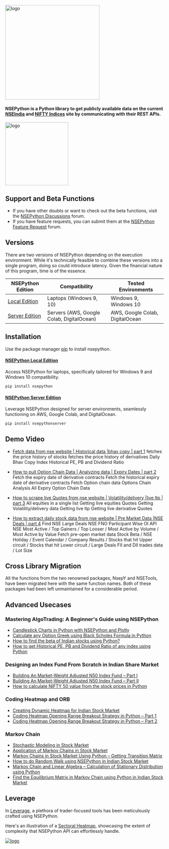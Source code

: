 <p align="left">
  <a href="https://aeron7.github.io/nsepython/" target="_blank">
    <img width="300" src="https://forum.unofficed.com/uploads/default/original/2X/1/146aad29b92adf82059eacba2feca24741c9f859.png" alt="logo">
  </a>
</p>

#### NSEPython is a Python library to get publicly available data on the current [NSEIndia](https://nseindia.com) and [NIFTY Indices](https://www.niftyindices.com/) site by communicating with their REST APIs.

<p align="left">
  <a href="https://unofficed.com/nse-python/documentation/" target="_blank">
    <img width="200" src="https://forum.unofficed.com/uploads/default/original/2X/6/6b62554e8dc05701dab74b41e681e8b361e0f37f.png" alt="logo">
  </a>
</p>

## Support and Beta Functions

- If you have other doubts or want to check out the beta functions, visit the [NSEPython Discussions](https://forum.unofficed.com/c/programming/nse-python-api/) forum.
- If you have feature requests, you can submit them at the [NSEPython Feature Request](https://forum.unofficed.com/t/nsepython-discussion-and-feature-request/665) forum.

## Versions

There are two versions of NSEPython depending on the execution environment. While it's technically feasible to combine these versions into a single program, doing so could introduce latency. Given the financial nature of this program, time is of the essence.


| NSEPython Edition          | Compatibility                | Tested Environments           |
|---------------------------|-----------------------------|-------------------------------|
| [Local Edition](https://github.com/aeron7/nsepython)    | Laptops (Windows 9, 10)     | Windows 9, Windows 10         |
| [Server Edition](https://github.com/aeron7/nsepythonserver)   | Servers (AWS, Google Colab, DigitalOcean) | AWS, Google Colab, DigitalOcean |

## Installation

Use the package manager [pip](https://pypi.org/project/nsepython/) to install nsepython.

#### [NSEPython Local Edition](https://github.com/aeron7/nsepython)

Access NSEPython for laptops, specifically tailored for Windows 9 and Windows 10 compatibility.


```bash
pip install nsepython
```

#### [NSEPython Server Edition](https://github.com/aeron7/nsepythonserver)

Leverage NSEPython designed for server environments, seamlessly functioning on AWS, Google Colab, and DigitalOcean.

```bash
pip install nsepythonserver
```
## Demo Video

- [Fetch data from nse website | Historical data |bhav copy | part 1](https://youtu.be/rN8E6yARtdg)
fetches the price history of stocks
fetches the price history of derivatives
Daily Bhav Copy
Index Historical PE, PB and Dividend Ratio

- [How to pull Option Chain Data | Analyzing data | Expiry Dates | part 2](https://youtu.be/xNFjh4lUUbs)
Fetch the expiry date of derivative contracts 
Fetch the historical expiry date of derivative contracts
Fetch Option chain data
Options Chain Analysis
All Expiry Option Chain Data

- [How to scrape live Quotes from nse website | Volatility/delivery |live ltp | part 3](https://youtu.be/REc8VBwUlmQ)
All equities in a single list
Getting live equities Quotes 
Getting Volatility/delivery data
Getting live ltp
Getting live derivative Quotes

- [How to extract daily stock data from nse website | Pre Market Data |NSE Deals | part 4](https://youtu.be/2FMdfxyCCEE)
Find NSE Large Deals
NSE FNO Participant Wise OI API
NSE Most Active / Top Gainers / Top Looser / Most Active by Volume / Most Active by Value
Fetch pre-open market data
Stock Beta / NSE Holiday / Event Calendar / Company Results / Stocks that hit Upper circuit / Stocks that hit Lower circuit / Large Deals
FII and DII trades data / Lot Size

## Cross Library Migration
All the functions from the two renowned packages, NsepY and NSETools, have been migrated here with the same function names. Both of these packages had been left unmaintained for a considerable period.

## Advanced Usecases

### Mastering AlgoTrading: A Beginner's Guide using NSEPython
- [Candlestick Charts in Python with NSEPython and Plotly](https://unofficed.com/courses/mastering-algotrading-beginners-guide-nsepython/lessons/candlestick-charts-python/)
- [Calculate any Option Greek using Black Scholes Formula in Python](https://unofficed.com/black-scholes-formula-in-python/)
- [How to find the beta of Indian stocks using Python?](https://unofficed.com/how-to-find-the-beta-of-indian-stocks-using-python/)
- [How to get Historical PE, PB and Dividend Ratio of any index using Python](https://unofficed.com/nse-python/documentation/nsepy/#index_pe_pb_div)

### Designing an Index Fund From Scratch in Indian Share Market
- [Building An Market-Weight Adjusted N50 Index Fund – Part I](https://unofficed.com/courses/designing-an-index-fund-from-scratch-in-indian-share-market/lessons/building-an-market-weight-adjusted-n50-index-fund-i/)
- [Building An Market-Weight Adjusted N50 Index Fund – Part II](https://unofficed.com/courses/designing-an-index-fund-from-scratch-in-indian-share-market/lessons/building-an-market-weight-adjusted-n50-index-fund-part-ii/)
- [How to calculate NIFTY 50 value from the stock prices in Python](https://unofficed.com/courses/designing-an-index-fund-from-scratch-in-indian-share-market/lessons/how-to-calculate-nifty-50-value-from-the-stock-prices-in-python/)

### Coding Heatmap and ORB
- [Creating Dynamic Heatmap for Indian Stock Market](https://unofficed.com/courses/designing-an-index-fund-from-scratch-in-indian-share-market/lessons/creating-dynamic-heatmap-for-indian-stock-market/)
- [Coding Heatmap Opening Range Breakout Strategy in Python – Part 1](https://unofficed.com/courses/designing-an-index-fund-from-scratch-in-indian-share-market/lessons/opening-range-breakout-python-part-i/)
- [Coding Heatmap Opening Range Breakout Strategy in Python – Part 2](https://unofficed.com/courses/designing-an-index-fund-from-scratch-in-indian-share-market/lessons/opening-range-breakout-python-part-ii/)

### Markov Chain

- [Stochastic Modeling in Stock Market](https://unofficed.com/courses/markov-model-application-of-markov-chain-in-stock-market/lessons/stochastic-modeling-in-stock-market/)
- [Application of Markov Chains in Stock Market](https://unofficed.com/courses/markov-model-application-of-markov-chain-in-stock-market/lessons/application-of-markov-chains-in-stock-market/)
- [Markov Chains in Stock Market Using Python – Getting Transition Matrix​](https://unofficed.com/courses/markov-model-application-of-markov-chain-in-stock-market/lessons/markov-chains-in-stock-market-using-python-getting-transition-matrix/)
- [How to do Random Walk using NSEPython in Indian Stock Market](https://unofficed.com/courses/markov-model-application-of-markov-chain-in-stock-market/lessons/how-to-do-random-walk-using-nsepython-in-indian-stock-market/)
- [Markov Chain and Linear Algebra – Calculation of Stationary Distribution using Python​](https://unofficed.com/courses/markov-model-application-of-markov-chain-in-stock-market/lessons/markov-chain-and-linear-algebra-calculation-of-stationary-distribution-using-python/)
- [Find the Equilibrium Matrix in Markov Chain using Python in Indian Stock Market](https://unofficed.com/courses/markov-model-application-of-markov-chain-in-stock-market/lessons/find-the-equilibrium-matrix-in-markov-chain-using-python-in-stock-market/)


## Leverage

In [Leverage](https://www.unofficed.com/leverage/), a plethora of trader-focused tools has been meticulously crafted using NSEPython.

Here's an illustration of a [Sectoral Heatmap](https://unofficed.com/leverage/sectoral-heatmap/), showcasing the extent of complexity that NSEPython API can effortlessly handle.

<p align="left">
  <a href="https://www.unofficed.com/leverage/" target="_blank">
    <img  src="https://unofficed.com/wp-content/uploads/2023/08/Sectoral-Heatmap.png" alt="logo">
  </a>
</p>




